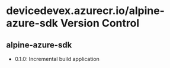 # devicedevex.azurecr.io/alpine-azure-sdk Version Control

## alpine-azure-sdk

* 0.1.0: Incremental build application